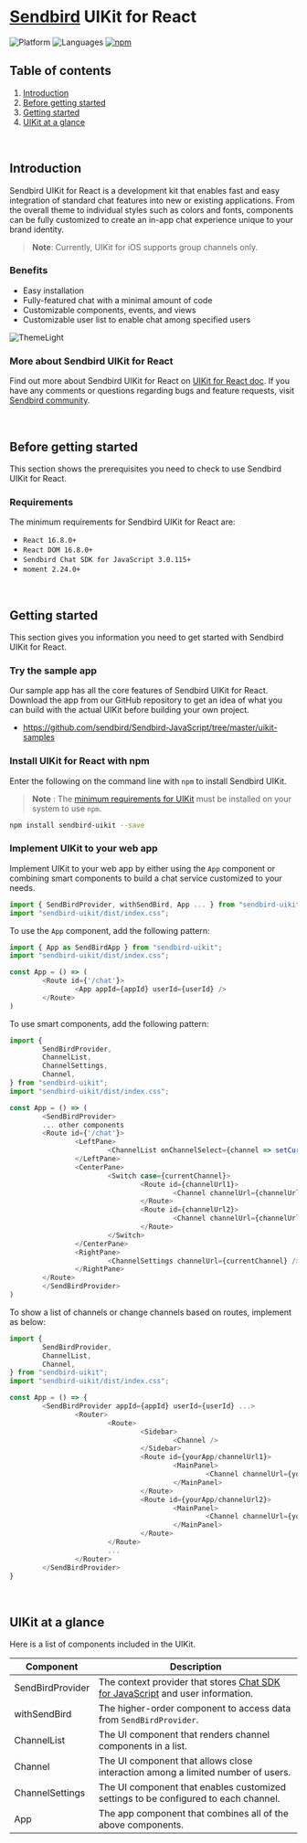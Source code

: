 # [Sendbird](https://sendbird.com) UIKit for React

![Platform](https://img.shields.io/badge/platform-JAVASCRIPT-orange.svg)
![Languages](https://img.shields.io/badge/language-JAVASCRIPT-orange.svg)
[![npm](https://img.shields.io/npm/v/sendbird.svg?style=popout&colorB=red)](https://www.npmjs.com/package/sendbird)

## Table of contents

  1. [Introduction](#introduction)
  1. [Before getting started](#before-getting-started)
  1. [Getting started](#getting-started)
  1. [UIKit at a glance](#uikit-at-a-glance)  

<br />

## Introduction

Sendbird UIKit for React is a development kit that enables fast and easy integration of standard chat features into new or existing applications. From the overall theme to individual styles such as colors and fonts, components can be fully customized to create an in-app chat experience unique to your brand identity.

> **Note**: Currently, UIKit for iOS supports group channels only.

### Benefits

- Easy installation
- Fully-featured chat with a minimal amount of code
- Customizable components, events, and views
- Customizable user list to enable chat among specified users

![ThemeLight](https://static.sendbird.com/docs/uikit/javascript/theme-light_20200401.png)

### More about Sendbird UIKit for React

Find out more about Sendbird UIKit for React on [UIKit for React doc](https://sendbird.com/docs/uikit/v1/javascript/getting-started/about-uikit). If you have any comments or questions regarding bugs and feature requests, visit [Sendbird community](https://community.sendbird.com). 

<br />

## Before getting started

This section shows the prerequisites you need to check to use Sendbird UIKit for React.

### Requirements 

The minimum requirements for Sendbird UIKit for React are:

- `React 16.8.0+`
- `React DOM 16.8.0+`
- `Sendbird Chat SDK for JavaScript 3.0.115+`
- `moment 2.24.0+`

<br />

## Getting started

This section gives you information you need to get started with Sendbird UIKit for React.

### Try the sample app

Our sample app has all the core features of Sendbird UIKit for React. Download the app from our GitHub repository to get an idea of what you can build with the actual UIKit before building your own project.

- https://github.com/sendbird/Sendbird-JavaScript/tree/master/uikit-samples

### Install UIKit for React with npm

Enter the following on the command line with `npm` to install Sendbird UIKit.

> **Note** : The [minimum requirements for UIKit](https://sendbird.com/docs/uikit/v1/javascript/getting-started/about-uikit#2-requirements) must be installed on your system to use `npm`.

```bash
npm install sendbird-uikit --save
```

### Implement UIKit to your web app

Implement UIKit to your web app by either using the `App` component or combining smart components to build a chat service customized to your needs.

```javascript
import { SendBirdProvider, withSendBird, App ... } from "sendbird-uikit";
import "sendbird-uikit/dist/index.css";
```

To use the `App` component, add the following pattern:

```javascript
import { App as SendBirdApp } from "sendbird-uikit";
import "sendbird-uikit/dist/index.css";

const App = () => (
        <Route id={'/chat'}>
                <App appId={appId} userId={userId} />
        </Route>
)
```

To use smart components, add the following pattern:

```javascript
import {
        SendBirdProvider,
        ChannelList,
        ChannelSettings,
        Channel,
} from "sendbird-uikit";
import "sendbird-uikit/dist/index.css";

const App = () => (
        <SendBirdProvider>
        ... other components
        <Route id={'/chat'}>
                <LeftPane>
                        <ChannelList onChannelSelect={channel => setCurrentChannel(channel.url)}/>
                </LeftPane>
                <CenterPane>
                        <Switch case={currentChannel}>
                                <Route id={channelUrl1}>
                                        <Channel channelUrl={channelUrl1} />
                                </Route>
                                <Route id={channelUrl2}>
                                        <Channel channelUrl={channelUrl2} />
                                </Route>
                        </Switch>
                </CenterPane>
                <RightPane>
                        <ChannelSettings channelUrl={currentChannel} />
                </RightPane>
        </Route>
        </SendBirdProvider>
)
```

To show a list of channels or change channels based on routes, implement as below:

```javascript
import {
        SendBirdProvider,
        ChannelList,
        Channel,
} from "sendbird-uikit";
import "sendbird-uikit/dist/index.css";

const App = () => {
        <SendBirdProvider appId={appId} userId={userId} ...>
                <Router>
                        <Route>
                                <Sidebar>
                                        <Channel />
                                </Sidebar>
                                <Route id={yourApp/channelUrl1}>
                                        <MainPanel>
                                                <Channel channelUrl={yourApp/channelUrl1} />
                                        </MainPanel>
                                </Route>
                                <Route id={yourApp/channelUrl2}>
                                        <MainPanel>
                                                <Channel channelUrl={yourApp/channelUrl2} />
                                        </MainPanel>
                                </Route>
                        </Route>
                        ...
                </Router>
        </SendBirdProvider>
}
```

<br />

## UIKit at a glance

Here is a list of components included in the UIKit.  

|Component|Description|
|---|---|
|SendBirdProvider|The context provider that stores [Chat SDK for JavaScript](https://sendbird.com/docs/chat/v3/javascript/getting-started/about-chat-sdk) and user information.|
|withSendBird|The higher-order component to access data from `SendBirdProvider`.|
|ChannelList|The UI component that renders channel components in a list.|
|Channel|The UI component that allows close interaction among a limited number of users.|
|ChannelSettings|The UI component that enables customized settings to be configured to each channel.|
|App|The app component that combines all of the above components.|
